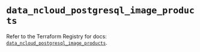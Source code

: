 # `data_ncloud_postgresql_image_products`

Refer to the Terraform Registry for docs: [`data_ncloud_postgresql_image_products`](https://registry.terraform.io/providers/navercloudplatform/ncloud/4.0.4/docs/data-sources/postgresql_image_products).
